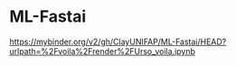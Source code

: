 # ML-Fastai
https://mybinder.org/v2/gh/ClayUNIFAP/ML-Fastai/HEAD?urlpath=%2Fvoila%2Frender%2FUrso_voila.ipynb
